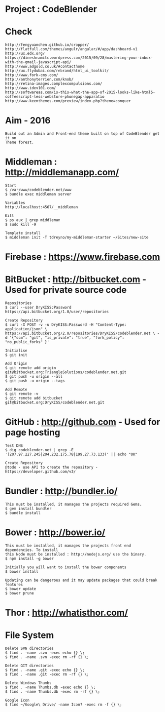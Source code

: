 # Project : CodeBlender

# Check

    http://fengyuanchen.github.io/cropper/
    http://flatfull.com/themes/angulr/angular/#/app/dashboard-v1
    http://ux.edx.org/
    https://dineshramitc.wordpress.com/2015/09/28/mastering-your-inbox-with-the-gmail-javascript-api/
    http://www.adgold.co.uk/#contacthome
    http://ux.flydubai.com/rebrand/html_ui_toolkit/
    http://www.fork-cms.com/
    http://anthonyterrien.com/knob/
    http://retina-images.complexcompulsions.com/
    http://www.idev101.com/
    http://softwareas.com/is-this-what-the-app-of-2015-looks-like-html5-coffeescript-less-webstore-phonegap-apparatio
    http://www.keenthemes.com/preview/index.php?theme=conquer

# Aim - 2016

    Build out an Admin and Front-end theme built on top of CodeBlender get it on
    Theme forest.

# Middleman : http://middlemanapp.com/

    Start
    $ /var/www/codeblender.net/www
    $ bundle exec middleman server

    Variables
    http://localhost:4567/__middleman

    Kill
    $ ps aux | grep middleman
    $ sudo kill -9

    Template install
    $ middleman init -T tdreyno/my-middleman-starter ~/Sites/new-site

# Firebase : https://www.firebase.com

# BitBucket : http://bitbucket.com - Used for private source code

    Repositories
    $ curl --user DryKISS:Password https://api.bitbucket.org/1.0/user/repositories

    Create Repository
    $ curl -X POST -v -u DryKISS:Password -H "Content-Type: application/json" \ https://api.bitbucket.org/2.0/repositories/DryKISS/codeblender.net \ -d '{"scm": "git", "is_private": "true", "fork_policy": "no_public_forks" }'

    Initialise
    $ git init

    Add Origin
    $ git remote add origin git@bitbucket.org:TriangleSolutions/codeblender.net.git
    $ git push -u origin --all
    $ git push -u origin --tags

    Add Remote
    $ git remote -v
    $ git remote add bitbucket git@bitbucket.org:DryKISS/codeblender.net.git

# GitHub : http://github.com - Used for page hosting

    Test DNS
    $ dig codeblender.net | grep -E '(207.97.227.245|204.232.175.78|199.27.73.133)' || echo "OK"

    Create Repository
    @todo - use API to create the repository - https://developer.github.com/v3/

# Bundler : http://bundler.io/

    This must be installed, it manages the projects required Gems.
    $ gem install bundler
    $ bundle install

# Bower : http://bower.io/

    This must be installed, it manages the projects front end dependencies. To install
    this Node must be installed : http://nodejs.org/ use the binary.
    $ npm install -g bower

    Initially you will want to install the bower components
    $ bower install

    Updating can be dangerous and it may update packages that could break features
    $ bower update
    $ bower prune

# Thor : http://whatisthor.com/

# File System

    Delete SVN directories
    $ find . -name .svn -exec echo {} \;
    $ find . -name .svn -exec rm -rf {} \;

    Delete GIT directories
    $ find . -name .git -exec echo {} \;
    $ find . -name .git -exec rm -rf {} \;

    Delete Windows Thumbs
    $ find . -name Thumbs.db -exec echo {} \;
    $ find . -name Thumbs.db -exec rm -rf {} \;

    Google Icon
    $ find ~/Google\ Drive/ -name Icon? -exec rm -f {} \;